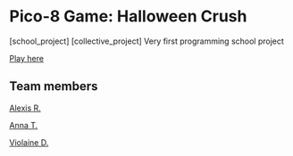 # Pico-8 Game: Halloween Crush
[school_project] [collective_project]
Very first programming school project

[Play here](https://www.lexaloffle.com/bbs/?tid=54887)


## Team members
[Alexis R.](https://github.com/realalexis)

[Anna T.](https://github.com/annatehiva) 

[Violaine D.](https://github.com/violaine-drt)  

